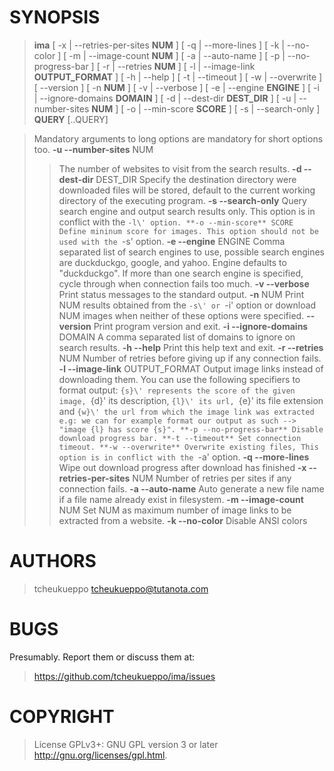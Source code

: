 # SYNOPSIS
> **ima** [ -x | --retries-per-sites **NUM** ] [ -q | --more-lines ] [ -k | --no-color ] [ -m | --image-count **NUM** ] [ -a | --auto-name ] [ -p | --no-progress-bar ] [ -r | --retries **NUM** ] [ -l | --image-link **OUTPUT_FORMAT** ] [ -h | --help ] [ -t | --timeout ] [ -w | --overwrite ] [ --version ] [ -n **NUM** ] [ -v | --verbose ] [ -e | --engine **ENGINE** ] [ -i | --ignore-domains **DOMAIN** ] [ -d | --dest-dir **DEST_DIR** ] [ -u | --number-sites **NUM** ] [ -o | --min-score **SCORE** ] [ -s | --search-only ] **QUERY** [..QUERY]

> Mandatory arguments to long options are mandatory for short options too.
> **-u --number-sites** NUM
>> The number of websites to visit from the search results.
> **-d --dest-dir** DEST_DIR
>> Specify the destination directory were downloaded files will be stored, default to the current working directory of the executing program.
> **-s --search-only**
>> Query search engine and output search results only. This option is in conflict with the `-l\' option.
> **-o --min-score** SCORE
>> Define mininum score for images. This option should not be used with the `-s\' option.
> **-e --engine** ENGINE
>> Comma separated list of search engines to use, possible search engines are duckduckgo, google, and yahoo. Engine defaults to "duckduckgo". If more than one search engine is specified, cycle through when connection fails too much.
> **-v --verbose**
>> Print status messages to the standard output.
> **-n** NUM
>> Print NUM results obtained from the `-s\' or `-i\' option or download NUM images when neither of these options were specified.
> **--version**
>> Print program version and exit.
> **-i --ignore-domains** DOMAIN
>> A comma separated list of domains to ignore on search results.
> **-h --help**
>> Print this help text and exit.
> **-r --retries** NUM
>> Number of retries before giving up if any connection fails.
> **-l --image-link** OUTPUT_FORMAT
>> Output image links instead of downloading them. You can use the following specifiers to format output: `{s}\' represents the score of the given image, `{d}\' its description, `{l}\' its url, `{e}\' its file extension and `{w}\' the url from which the image link was extracted e.g: we can for example format our output as such --> "image {l} has score {s}".
> **-p --no-progress-bar**
>> Disable download progress bar.
> **-t --timeout**
>> Set connection timeout.
> **-w --overwrite**
>> Overwrite existing files, This option is in conflict with the `-a\' option.
> **-q --more-lines**
>> Wipe out download progress after download has finished
> **-x --retries-per-sites** NUM
>> Number of retries per sites if any connection fails.
> **-a --auto-name**
>> Auto generate a new file name if a file name already exist in filesystem.
> **-m --image-count** NUM
>> Set NUM as maximum number of image links to be extracted from a website.
> **-k --no-color**
>> Disable ANSI colors

# AUTHORS
> tcheukueppo <tcheukueppo@tutanota.com>

# BUGS

Presumably. Report them or discuss them at:

> https://github.com/tcheukueppo/ima/issues

# COPYRIGHT

> License GPLv3+: GNU GPL version 3 or later <http://gnu.org/licenses/gpl.html>.

